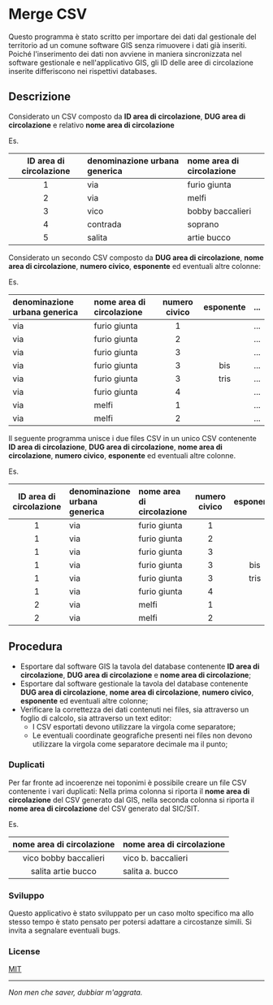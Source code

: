 Merge CSV
=========

Questo programma è stato scritto per importare dei dati dal gestionale del territorio ad un comune software GIS senza rimuovere i dati già inseriti.
Poiché l'inserimento dei dati non avviene in maniera sincronizzata nel software gestionale e nell'applicativo GIS, gli ID delle aree di circolazione inserite differiscono nei rispettivi databases.

## Descrizione
Considerato un CSV composto da **ID area di circolazione**, **DUG area di circolazione** e relativo **nome area di circolazione**

Es.

| ID area di circolazione | denominazione urbana generica | nome area di circolazione |
|:-----------------------:|:------------------------------|:--------------------------|
| 1                       | via                           | furio giunta              |
| 2                       | via                           | melfi                     |
| 3                       | vico                          | bobby baccalieri          |
| 4                       | contrada                      | soprano                   |
| 5                       | salita                        | artie bucco               |

Considerato un secondo CSV composto da **DUG area di circolazione**, **nome area di circolazione**, **numero civico**, **esponente** ed eventuali altre colonne:

Es.

| denominazione urbana generica | nome area di circolazione | numero civico | esponente | ... |
|:------------------------------|:--------------------------|:-------------:|:---------:|-----|
| via                           | furio giunta              | 1             |           | ... |
| via                           | furio giunta              | 2             |           | ... |
| via                           | furio giunta              | 3             |           | ... |
| via                           | furio giunta              | 3             | bis       | ... |
| via                           | furio giunta              | 3             | tris      | ... |
| via                           | furio giunta              | 4             |           | ... |
| via                           | melfi                     | 1             |           | ... |
| via                           | melfi                     | 2             |           | ... |

Il seguente programma unisce i due files CSV in un unico CSV contenente **ID area di circolazione**, **DUG area di circolazione**, **nome area di circolazione**, **numero civico**, **esponente** ed eventuali altre colonne.

Es.

| ID area di circolazione | denominazione urbana generica | nome area di circolazione | numero civico | esponente | ... |
|:-----------------------:|:------------------------------|:--------------------------|:-------------:|:---------:|-----|
| 1                       | via                           | furio giunta              | 1             |           | ... |
| 1                       | via                           | furio giunta              | 2             |           | ... |
| 1                       | via                           | furio giunta              | 3             |           | ... |
| 1                       | via                           | furio giunta              | 3             | bis       | ... |
| 1                       | via                           | furio giunta              | 3             | tris      | ... |
| 1                       | via                           | furio giunta              | 4             |           | ... |
| 2                       | via                           | melfi                     | 1             |           | ... |
| 2                       | via                           | melfi                     | 2             |           | ... |

## Procedura
- Esportare dal software GIS la tavola del database contenente **ID area di circolazione**, **DUG area di circolazione** e **nome area di circolazione**;
- Esportare dal software gestionale la tavola del database contenente **DUG area di circolazione**, **nome area di circolazione**, **numero civico**, **esponente** ed eventuali altre colonne;
- Verificare la correttezza dei dati contenuti nei files, sia attraverso un foglio di calcolo, sia attraverso un text editor:
    - I CSV esportati devono utilizzare la virgola come separatore;
    - Le eventuali coordinate geografiche presenti nei files non devono utilizzare la virgola come separatore decimale ma il punto;

### Duplicati
Per far fronte ad incoerenze nei toponimi è possibile creare un file CSV contenente i vari duplicati:
Nella prima colonna si riporta il **nome area di circolazione** del CSV generato dal GIS, nella seconda colonna si riporta il **nome area di circolazione** del CSV generato dal SIC/SIT.

Es.

| nome area di circolazione | nome area di circolazione |
|:-------------------------:|:--------------------------|
| vico bobby baccalieri     | vico b. baccalieri        |
| salita artie bucco        | salita a. bucco           |

### Sviluppo
Questo applicativo è stato sviluppato per un caso molto specifico ma allo stesso tempo è stato pensato per potersi adattare a circostanze simili. Si invita a segnalare eventuali bugs.

### License

[MIT]

___

*Non men che saver, dubbiar m'aggrata.*

[MIT]:https://opensource.org/licenses/MIT
